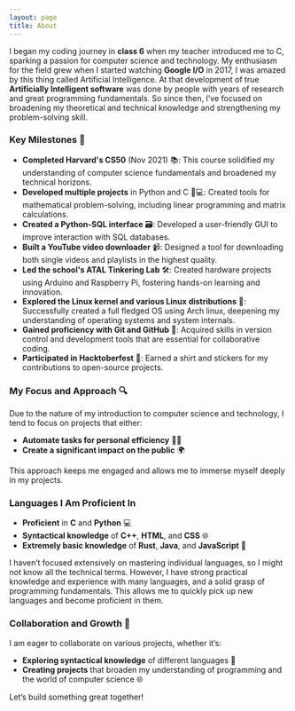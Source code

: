 ```yaml
---
layout: page
title: About
---
```

I began my coding journey in **class 6** when my teacher introduced me to C, sparking a passion for computer science and technology. My enthusiasm for the field grew when I started watching **Google I/O** in 2017, I was amazed by this thing called Artificial Intelligence. At that development of true **Artificially Intelligent software** was done by people with years of research and great programming fundamentals. So since then, I’ve focused on broadening my theoretical and technical knowledge and strengthening my problem-solving skill.

### Key Milestones 🚀

- **Completed Harvard's CS50** (Nov 2021) 📚: This course solidified my understanding of computer science fundamentals and broadened my technical horizons.
- **Developed multiple projects** in Python and C 🐍💻: Created tools for mathematical problem-solving, including linear programming and matrix calculations.
- **Created a Python-SQL interface** 🗃️: Developed a user-friendly GUI to improve interaction with SQL databases.
- **Built a YouTube video downloader** 📹: Designed a tool for downloading both single videos and playlists in the highest quality.
- **Led the school's ATAL Tinkering Lab** 🛠️: Created hardware projects using Arduino and Raspberry Pi, fostering hands-on learning and innovation.
- **Explored the Linux kernel and various Linux distributions** 🐧: Successfully created a full fledged OS using Arch linux, deepening my understanding of operating systems and system internals.
- **Gained proficiency with Git and GitHub** 🔧: Acquired skills in version control and development tools that are essential for collaborative coding.
- **Participated in Hacktoberfest** 🎉: Earned a shirt and stickers for my contributions to open-source projects.

### My Focus and Approach 🔍

Due to the nature of my introduction to computer science and technology, I tend to focus on projects that either:
- **Automate tasks for personal efficiency** 🤖💡
- **Create a significant impact on the public** 🌍

This approach keeps me engaged and allows me to immerse myself deeply in my projects.

### Languages I Am Proficient In

- **Proficient** in **C** and **Python** 💻
- **Syntactical knowledge** of **C++**, **HTML**, and **CSS** 🌐
- **Extremely basic knowledge** of **Rust**, **Java**, and **JavaScript** 🌟

I haven’t focused extensively on mastering individual languages, so I might not know all the technical terms. However, I have strong practical knowledge and experience with many languages, and a solid grasp of programming fundamentals. This allows me to quickly pick up new languages and become proficient in them.

### Collaboration and Growth 🤝

I am eager to collaborate on various projects, whether it’s:
- **Exploring syntactical knowledge** of different languages 💬
- **Creating projects** that broaden my understanding of programming and the world of computer science 🌐

Let’s build something great together!
